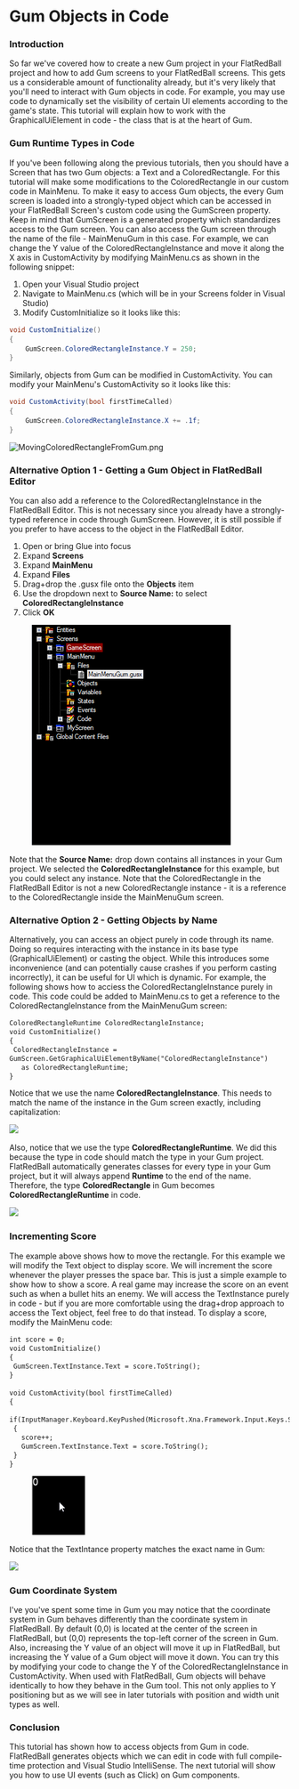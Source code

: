 # Gum Objects in Code

### Introduction

So far we've covered how to create a new Gum project in your FlatRedBall project and how to add Gum screens to your FlatRedBall screens. This gets us a considerable amount of functionality already, but it's very likely that you'll need to interact with Gum objects in code. For example, you may use code to dynamically set the visibility of certain UI elements according to the game's state. This tutorial will explain how to work with the GraphicalUiElement in code - the class that is at the heart of Gum.

### Gum Runtime Types in Code

If you've been following along the previous tutorials, then you should have a Screen that has two Gum objects: a Text and a ColoredRectangle. For this tutorial will make some modifications to the ColoredRectangle in our custom code in MainMenu. To make it easy to access Gum objects, the every Gum screen is loaded into a strongly-typed object which can be accessed in your FlatRedBall Screen's custom code using the GumScreen property. Keep in mind that GumScreen is a generated property which standardizes access to the Gum screen. You can also access the Gum screen through the name of the file - MainMenuGum in this case. For example, we can change the Y value of the ColoredRectangleInstance and move it along the X axis in CustomActivity by modifying MainMenu.cs as shown in the following snippet:

1. Open your Visual Studio project
2. Navigate to MainMenu.cs (which will be in your Screens folder in Visual Studio)
3. Modify CustomInitialize so it looks like this:

```csharp
void CustomInitialize()
{
    GumScreen.ColoredRectangleInstance.Y = 250;
}
```

Similarly, objects from Gum can be modified in CustomActivity. You can modify your MainMenu's CustomActivity so it looks like this:

```csharp
void CustomActivity(bool firstTimeCalled)
{
    GumScreen.ColoredRectangleInstance.X += .1f;
}
```

![MovingColoredRectangleFromGum.png](../../media/migrated\_media-MovingColoredRectangleFromGum.png)

### Alternative Option 1 - Getting a Gum Object in FlatRedBall Editor

You can also add a reference to the ColoredRectangleInstance in the FlatRedBall Editor. This is not necessary since you already have a strongly-typed reference in code through GumScreen. However, it is still possible if you prefer to have access to the object in the FlatRedBall Editor.

1. Open or bring Glue into focus
2. Expand **Screens**
3. Expand **MainMenu**
4. Expand **Files**
5. Drag+drop the .gusx file onto the **Objects** item
6. Use the dropdown next to **Source Name:** to select **ColoredRectangleInstance**
7. Click **OK**

<figure><img src="../../media/2016-01-2019-02-28_22-30-55.gif" alt=""><figcaption></figcaption></figure>

Note that the **Source Name:** drop down contains all instances in your Gum project. We selected the **ColoredRectangleInstance** for this example, but you could select any instance. Note that the ColoredRectangle in the FlatRedBall Editor is not a new ColoredRectangle instance - it is a reference to the ColoredRectangle inside the MainMenuGum screen.

### Alternative Option 2 - Getting Objects by Name

Alternatively, you can access an object purely in code through its name. Doing so requires interacting with the instance in its base type (GraphicalUiElement) or casting the object. While this introduces some inconvenience (and can potentially cause crashes if you perform casting incorrectly), it can be useful for UI which is dynamic. For example, the following shows how to acciess the ColoredRectangleInstance purely in code. This code could be added to MainMenu.cs to get a reference to the ColoredRectangleInstance from the MainMenuGum screen:

```
ColoredRectangleRuntime ColoredRectangleInstance;
void CustomInitialize()
{
 ColoredRectangleInstance = GumScreen.GetGraphicalUiElementByName("ColoredRectangleInstance")
   as ColoredRectangleRuntime;
}
```

Notice that we use the name **ColoredRectangleInstance**. This needs to match the name of the instance in the Gum screen exactly, including capitalization:

![](../../media/2021-03-img\_604b8ddb7fffd.png)

Also, notice that we use the type **ColoredRectangleRuntime**. We did this because the type in code should match the type in your Gum project. FlatRedBall automatically generates classes for every type in your Gum project, but it will always append **Runtime** to the end of the name. Therefore, the type **ColoredRectangle** in Gum becomes **ColoredRectangleRuntime** in code.

![](../../media/2021-03-img\_604b97ecbcab8.png)

### Incrementing Score

The example above shows how to move the rectangle. For this example we will modify the Text object to display score. We will increment the score whenever the player presses the space bar. This is just a simple example to show how to show a score. A real game may increase the score on an event such as when a bullet hits an enemy. We will access the TextInstance purely in code - but if you are more comfortable using the drag+drop approach to access the Text object, feel free to do that instead. To display a score, modify the MainMenu code:

```
int score = 0;
void CustomInitialize()
{
 GumScreen.TextInstance.Text = score.ToString();
}

void CustomActivity(bool firstTimeCalled)
{
 if(InputManager.Keyboard.KeyPushed(Microsoft.Xna.Framework.Input.Keys.Space))
 {
   score++;
   GumScreen.TextInstance.Text = score.ToString();
 }
}
```

<figure><img src="../../media/2016-01-2021_March_07_080847.gif" alt=""><figcaption></figcaption></figure>

Notice that the TextIntance property matches the exact name in Gum:

![](../../media/2021-03-img\_604b8fae4c068.png)

### Gum Coordinate System

I've you've spent some time in Gum you may notice that the coordinate system in Gum behaves differently than the coordinate system in FlatRedBall. By default (0,0) is located at the center of the screen in FlatRedBall, but (0,0) represents the top-left corner of the screen in Gum. Also, increasing the Y value of an object will move it up in FlatRedBall, but increasing the Y value of a Gum object will move it down. You can try this by modifying your code to change the Y of the ColoredRectangleInstance in CustomActivity. When used with FlatRedBall, Gum objects will behave identically to how they behave in the Gum tool. This not only applies to Y positioning but as we will see in later tutorials with position and width unit types as well.

### Conclusion

This tutorial has shown how to access objects from Gum in code. FlatRedBall generates objects which we can edit in code with full compile-time protection and Visual Studio IntelliSense. The next tutorial will show you how to use UI events (such as Click) on Gum components.
